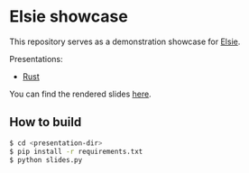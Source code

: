 # Elsie showcase
This repository serves as a demonstration showcase for [Elsie](https://github.com/spirali/elsie).

Presentations:
- [Rust](rust)

You can find the rendered slides [here](slides.pdf).

## How to build
```bash
$ cd <presentation-dir>
$ pip install -r requirements.txt
$ python slides.py
```
